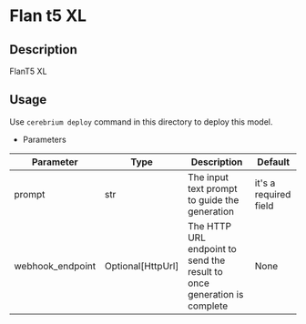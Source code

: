 # Flan t5 XL

## Description

FlanT5 XL

## Usage

Use `cerebrium deploy` command in this directory to deploy this model.

- Parameters

| Parameter        | Type              | Description                                                             | Default               |
|------------------|-------------------|-------------------------------------------------------------------------|-----------------------|
| prompt           | str               | The input text prompt to guide the generation                           | it's a required field |
| webhook_endpoint | Optional[HttpUrl] | The HTTP URL endpoint to send the result to once generation is complete | None                  |